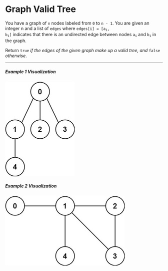 # Graph Valid Tree

You have a graph of `n` nodes labeled from `0` to `n - 1`. You are given an integer n and a list of `edges` where <code>edges[i] = [a<sub>i</sub>, b<sub>i</sub>]</code> indicates that there is an undirected edge between nodes <code>a<sub>i</sub></code> and <code>b<sub>i</sub></code> in the graph.

Return `true` _if the edges of the given graph make up a valid tree, and_ `false` _otherwise_.

---

##### Example 1 Visualization

![Example 1 Visualization](tree1-graph.jpg "Example 1 Visualization")

##### Example 2 Visualization

![Example 2 Visualization](tree2-graph.jpg "Example 2 Visualization")
